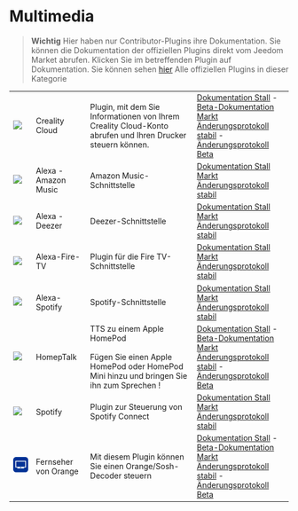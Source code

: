 
# Multimedia


>**Wichtig**
>Hier haben nur Contributor-Plugins ihre Dokumentation. Sie können die Dokumentation der offiziellen Plugins direkt vom Jeedom Market abrufen. Klicken Sie im betreffenden Plugin auf Dokumentation.
>Sie können sehen [hier](https://market.jeedom.com/index.php?v=d&p=market&type=plugin&categorie=multimedia) Alle offiziellen Plugins in dieser Kategorie


| | | | |
|--- | --- | --- | ---|
|<img src="Creality_Cloud/Creality_Cloud_icon.png" class="pluginLogo" width="100" />|Creality Cloud|Plugin, mit dem Sie Informationen von Ihrem Creality Cloud-Konto abrufen und Ihren Drucker steuern können.|[Dokumentation Stall](https://flobul-domotique.fr/presentation-et-documentation-du-plugin-creality-cloud-pour-jeedom/) - [Beta-Dokumentation](https://flobul-domotique.fr/presentation-et-documentation-du-plugin-creality-cloud-pour-jeedom/)<br/>[Markt](https://market.jeedom.com/index.php?v=d&p=market_display&id=4219)<br/>[Änderungsprotokoll stabil](https://flobul-domotique.fr/liste-des-versions-du-plugin-creality-cloud-pour-jeedom/) - [Änderungsprotokoll Beta](https://flobul-domotique.fr/liste-des-versions-du-plugin-creality-cloud-pour-jeedom/)|
|<img src="alexaamazonmusic/alexaamazonmusic_icon.png" class="pluginLogo" width="100" />|Alexa - Amazon Music|Amazon Music-Schnittstelle|[Dokumentation Stall](http://jeedom.sigalou-domotique.fr/alexa-amazon-music-documentation)<br/>[Markt](https://market.jeedom.com/index.php?v=d&p=market_display&id=3910)<br/>[Änderungsprotokoll stabil](http://jeedom.sigalou-domotique.fr/alexa-api-changelog)|
|<img src="alexadeezer/alexadeezer_icon.png" class="pluginLogo" width="100" />|Alexa - Deezer|Deezer-Schnittstelle|[Dokumentation Stall](http://jeedom.sigalou-domotique.fr/alexa-deezer-documentation)<br/>[Markt](https://market.jeedom.com/index.php?v=d&p=market_display&id=3911)<br/>[Änderungsprotokoll stabil](http://jeedom.sigalou-domotique.fr/alexa-api-changelog)|
|<img src="alexafiretv/alexafiretv_icon.png" class="pluginLogo" width="100" />|Alexa-Fire-TV|Plugin für die Fire TV-Schnittstelle|[Dokumentation Stall](http://jeedom.sigalou-domotique.fr/alexa-fire-tv-documentation)<br/>[Markt](https://market.jeedom.com/index.php?v=d&p=market_display&id=4064)<br/>[Änderungsprotokoll stabil](http://jeedom.sigalou-domotique.fr/alexa-api-changelog)|
|<img src="alexaspotify/alexaspotify_icon.png" class="pluginLogo" width="100" />|Alexa-Spotify|Spotify-Schnittstelle|[Dokumentation Stall](http://jeedom.sigalou-domotique.fr/alexa-spotify-documentation)<br/>[Markt](https://market.jeedom.com/index.php?v=d&p=market_display&id=3913)<br/>[Änderungsprotokoll stabil](http://jeedom.sigalou-domotique.fr/alexa-api-changelog)|
|<img src="homepTalk/homepTalk_icon.png" class="pluginLogo" width="100" />|HomepTalk|TTS zu einem Apple HomePod<br/><br/>Fügen Sie einen Apple HomePod oder HomePod Mini hinzu und bringen Sie ihn zum Sprechen !|[Dokumentation Stall](https://nebzhb.github.io/jeedom_docs/plugins/homepTalk/de_DE/) - [Beta-Dokumentation](https://nebzhb.github.io/jeedom_docs/plugins/homepTalk/de_DE/)<br/>[Markt](https://market.jeedom.com/index.php?v=d&p=market_display&id=3825)<br/>[Änderungsprotokoll stabil](https://nebzhb.github.io/jeedom_docs/plugins/homepTalk/de_DE/changelog) - [Änderungsprotokoll Beta](https://nebzhb.github.io/jeedom_docs/plugins/homepTalk/de_DE/changelog)|
|<img src="spotify/spotify_icon.png" class="pluginLogo" width="100" />|Spotify|Plugin zur Steuerung von Spotify Connect|[Dokumentation Stall](https://barre35.github.io/jeedom-plugin-doc/de_DE/spotify_documentation)<br/>[Markt](https://market.jeedom.com/index.php?v=d&p=market_display&id=3700)<br/>[Änderungsprotokoll stabil](https://barre35.github.io/jeedom-plugin-doc/de_DE/spotify_changelog)|
|<img src="tvByOrange/tvByOrange_icon.png" class="pluginLogo" width="100" />|Fernseher von Orange|Mit diesem Plugin können Sie einen Orange/Sosh-Decoder steuern|[Dokumentation Stall](https://spine34.github.io/jeedom-documentations/de_DE/tvByOrange/index) - [Beta-Dokumentation](https://spine34.github.io/jeedom-documentations/de_DE/tvByOrange/index)<br/>[Markt](https://market.jeedom.com/index.php?v=d&p=market_display&id=4546)<br/>[Änderungsprotokoll stabil](https://spine34.github.io/jeedom-documentations/de_DE/tvByOrange/stable/changelog) - [Änderungsprotokoll Beta](https://spine34.github.io/jeedom-documentations/de_DE/tvByOrange/beta/changelog)|
